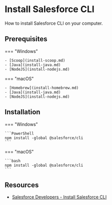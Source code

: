 # Install Salesforce CLI

How to install Salesforce CLI on your computer.

## Prerequisites

=== "Windows"

    - [Scoop](install-scoop.md)
    - [Java](install-java.md)
    - [NodeJS](install-nodejs.md)

=== "macOS"

    - [Homebrew](install-homebrew.md)
    - [Java](install-java.md)
    - [NodeJS](install-nodejs.md)

## Installation

=== "Windows"

    ```PowerShell
    npm install -global @salesforce/cli
    ```

=== "macOS"

    ```bash
    npm install -global @salesforce/cli
    ```

## Resources

- [Salesforce Developers - Install Salesforce CLI](https://developer.salesforce.com/docs/atlas.en-us.sfdx_setup.meta/sfdx_setup/sfdx_setup_install_cli.htm)